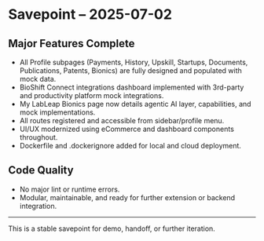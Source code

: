 # Savepoint – 2025-07-02

## Major Features Complete
- All Profile subpages (Payments, History, Upskill, Startups, Documents, Publications, Patents, Bionics) are fully designed and populated with mock data.
- BioShift Connect integrations dashboard implemented with 3rd-party and productivity platform mock integrations.
- My LabLeap Bionics page now details agentic AI layer, capabilities, and mock implementations.
- All routes registered and accessible from sidebar/profile menu.
- UI/UX modernized using eCommerce and dashboard components throughout.
- Dockerfile and .dockerignore added for local and cloud deployment.

## Code Quality
- No major lint or runtime errors.
- Modular, maintainable, and ready for further extension or backend integration.

---

This is a stable savepoint for demo, handoff, or further iteration.
